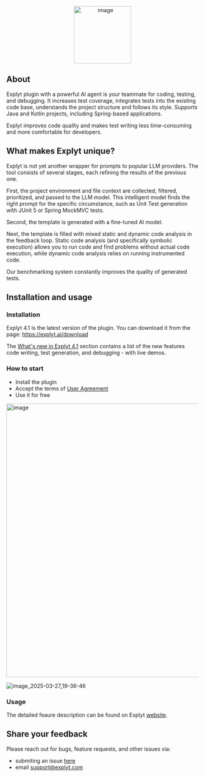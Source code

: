 <p align="center">
<img width="150" alt="image" src="https://github.com/user-attachments/assets/921fe44d-7d78-427c-9a16-5e8dffa720e7">
</p>

## About 

Explyt plugin with a powerful AI agent is your teammate for coding, testing, and debugging. It increases test coverage, integrates tests into the existing code base, understands the project structure and follows its style. Supports Java and Kotlin projects, including Spring-based applications.

Explyt improves code quality and makes test writing less time-consuming and more comfortable for developers. 

## What makes Explyt unique?

Explyt is not yet another wrapper for prompts to popular LLM providers. The tool consists of several stages, each refining the results of the previous one.

First, the project environment and file context are collected, filtered, prioritized, and passed to the LLM model. This intelligent model finds the right prompt for the specific circumstance, such as Unit Test generation with JUnit 5 or Spring MockMVC tests.

Second, the template is generated with a fine-tuned AI model.

Next, the template is filled with mixed static and dynamic code analysis in the feedback loop. Static code analysis (and specifically symbolic execution) allows you to run code and find problems without actual code execution, while dynamic code analysis relies on running instrumented code.

Our benchmarking system constantly improves the quality of generated tests.

## Installation and usage

### Installation 

Explyt 4.1 is the latest version of the plugin.
You can download it from the page: https://explyt.ai/download

The [What's new in Explyt 4.1](https://explyt.ai/docs/explyt-test/features41) section contains a list of the new features code writing, test generation, and debugging - with live demos.

### How to start

- Install the plugin
- Accept the terms of <a href="https://explyt.ai/docs/legal/policy/">User Agreement</a>
- Use it for free

<img width="717" alt="image" src="https://github.com/user-attachments/assets/353b7b5d-7c26-484a-8938-ae6bae7784fb" />

![image_2025-03-27_19-36-46](https://github.com/user-attachments/assets/39e3f2a4-1980-4b10-b8de-64167543eb2a)

### Usage

The detailed feaure description can be found on Explyt <a href="https://explyt.ai/">website</a>.


## Share your feedback

Please reach out for bugs, feature requests, and other issues via:

* submiting an issue <a href="https://github.com/explyt/explyt-test-issues/issues/new/choose">here</a>
* email support@explyt.com

